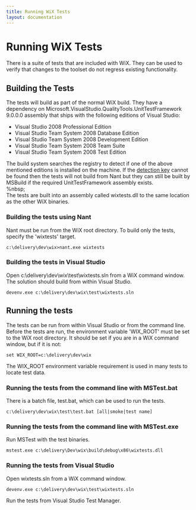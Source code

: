 ```yaml
---
title: Running WiX Tests
layout: documentation
---
```


# Running WiX Tests

There is a suite of tests that are included with WiX. They can be used to verify that changes to the toolset do not regress existing functionality.

## Building the Tests

The tests will build as part of the normal WiX build. They have a dependency on Microsoft.VisualStudio.QualityTools.UnitTestFramework 9.0.0.0 assembly that ships with the following editions of Visual Studio:

* Visual Studio 2008 Professional Edition
* Visual Studio Team System 2008 Database Edition
* Visual Studio Team System 2008 Development Edition
* Visual Studio Team System 2008 Team Suite
* Visual Studio Team System 2008 Test Edition

The build system searches the registry to detect if one of the above mentioned editions is installed on the machine. If the [detection key](http://blogs.msdn.com/b/astebner/archive/2007/10/18/5516901.aspx) cannot be found then the tests will not build from Nant but they can still be built by MSBuild if the required UnitTestFramework assembly exists.  
%nbsp;  
The tests are built into an assembly called wixtests.dll to the same location as the other WiX binaries.

### Building the tests using Nant

Nant must be run from the WiX root directory. To build only the tests, specify the &apos;wixtests&apos; target.

    c:\delivery\dev\wix>nant.exe wixtests

### Building the tests in Visual Studio

Open c:\delivery\dev\wix\test\wixtests.sln from a WiX command window. The solution should build from within Visual Studio.

    devenv.exe c:\delivery\dev\wix\test\wixtests.sln

## Running the tests

The tests can be run from within Visual Studio or from the command line. Before the tests are run, the environment variable &apos;WIX_ROOT&apos; must be set to the WiX root directory. It should be set if you are in a WiX command window, but if it is not:

    set WIX_ROOT=c:\delivery\dev\wix

The WIX_ROOT environment variable requirement is used in many tests to locate test data.

### Running the tests from the command line with MSTest.bat

There is a batch file, test.bat, which can be used to run the tests.

    c:\delivery\dev\wix\test\test.bat [all|smoke|test name]

### Running the tests from the command line with MSTest.exe

Run MSTest with the test binaries.

    mstest.exe c:\delivery\Dev\wix\build\debug\x86\wixtests.dll

### Running the tests from Visual Studio

Open wixtests.sln from a WiX command window.

    devenv.exe c:\delivery\dev\wix\test\wixtests.sln

Run the tests from Visual Studio Test Manager.
